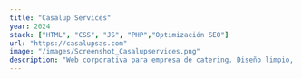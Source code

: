 ```yaml
---
title: "Casalup Services"
year: 2024
stack: ["HTML", "CSS", "JS", "PHP","Optimización SEO"]
url: "https://casalupsas.com"
image: "/images/Screenshot_Casalupservices.png"
description: "Web corporativa para empresa de catering. Diseño limpio, enfoque en conversión y contacto."
---
```

